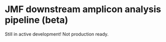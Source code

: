 # JMF downstream amplicon analysis pipeline (beta)

Still in active development! Not production ready.
